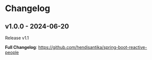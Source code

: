 # Changelog

## v1.0.0 - 2024-06-20

Release v1.1

**Full Changelog**: https://github.com/hendisantika/spring-boot-reactive-people
